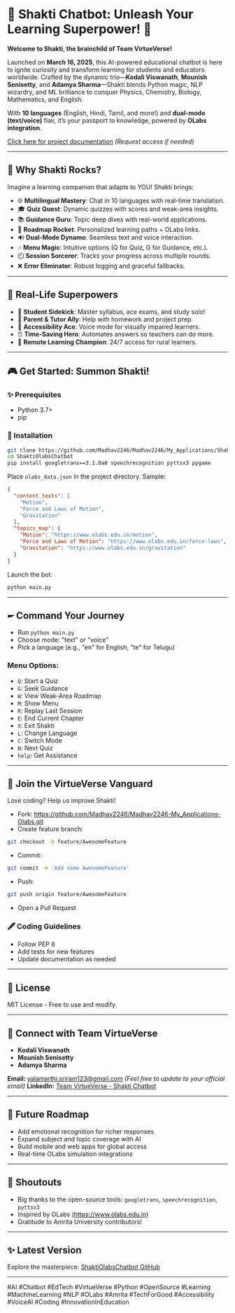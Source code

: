 # 🎉 Shakti Chatbot: Unleash Your Learning Superpower! 🎉

**Welcome to Shakti, the brainchild of Team VirtueVerse!**

Launched on **March 16, 2025**, this AI-powered educational chatbot is here to ignite curiosity and transform learning for students and educators worldwide. Crafted by the dynamic trio—**Kodali Viswanath**, **Mounish Senisetty**, and **Adamya Sharma**—Shakti blends Python magic, NLP wizardry, and ML brilliance to conquer Physics, Chemistry, Biology, Mathematics, and English.

With **10 languages** (English, Hindi, Tamil, and more!) and **dual-mode (text/voice)** flair, it’s your passport to knowledge, powered by **OLabs integration**.

[Click here for project documentation](https://amritauniv-my.sharepoint.com/:w:/r/personal/am_sc_u4aie23163_am_students_amrita_edu/Documents/Shakti%20Chatbot%20Project%20Documentation.docx?d=wf9c95229a5a04e469b80ed97b014dcc9&csf=1&web=1&e=f8tYHs) *(Request access if needed)*

---

## 🌟 Why Shakti Rocks?

Imagine a learning companion that adapts to YOU! Shakti brings:

- 🌐 **Multilingual Mastery**: Chat in 10 languages with real-time translation.
- 🎓 **Quiz Quest**: Dynamic quizzes with scores and weak-area insights.
- 📚 **Guidance Guru**: Topic deep dives with real-world applications.
- 🚀 **Roadmap Rocket**: Personalized learning paths + OLabs links.
- 🔊 **Dual-Mode Dynamo**: Seamless text and voice interaction.
- 🎶 **Menu Magic**: Intuitive options (Q for Quiz, G for Guidance, etc.).
- ⏲️ **Session Sorcerer**: Tracks your progress across multiple rounds.
- ❌ **Error Eliminator**: Robust logging and graceful fallbacks.

---

## 🚀 Real-Life Superpowers

- 🤝 **Student Sidekick**: Master syllabus, ace exams, and study solo!
- 🎒 **Parent & Tutor Ally**: Help with homework and project prep.
- 📳 **Accessibility Ace**: Voice mode for visually impaired learners.
- ⏰ **Time-Saving Hero**: Automates answers so teachers can do more.
- 📍 **Remote Learning Champion**: 24/7 access for rural learners.

---

## 🎮 Get Started: Summon Shakti!

### ✨ Prerequisites
- Python 3.7+
- pip

### 💎 Installation
```bash
git clone https://github.com/Madhav2246/Madhav2246/My_Applications/ShaktiOlabsChatbot.git
cd ShaktiOlabsChatbot
pip install googletrans==3.1.0a0 speechrecognition pyttsx3 pygame
```

Place `olabs_data.json` in the project directory. Sample:
```json
{
  "content_texts": [
    "Motion",
    "Force and Laws of Motion",
    "Gravitation"
  ],
  "topics_map": {
    "Motion": "https://www.olabs.edu.in/motion",
    "Force and Laws of Motion": "https://www.olabs.edu.in/force-laws",
    "Gravitation": "https://www.olabs.edu.in/gravitation"
  }
}
```

Launch the bot:
```bash
python main.py
```

---

## 🖛 Command Your Journey

- Run `python main.py`
- Choose mode: "text" or "voice"
- Pick a language (e.g., "en" for English, "te" for Telugu)

### Menu Options:
- `Q`: Start a Quiz
- `G`: Seek Guidance
- `W`: View Weak-Area Roadmap
- `M`: Show Menu
- `R`: Replay Last Session
- `E`: End Current Chapter
- `X`: Exit Shakti
- `L`: Change Language
- `C`: Switch Mode
- `N`: Next Quiz
- `help`: Get Assistance

---

## 🤝 Join the VirtueVerse Vanguard

Love coding? Help us improve Shakti!

- Fork: https://github.com/Madhav2246/Madhav2246-My_Applications-Olabs.git
- Create feature branch:
```bash
git checkout -b feature/AwesomeFeature
```
- Commit:
```bash
git commit -m 'Add some AwesomeFeature'
```
- Push:
```bash
git push origin feature/AwesomeFeature
```
- Open a Pull Request

### 🖋️ Coding Guidelines
- Follow PEP 8
- Add tests for new features
- Update documentation as needed

---

## 📌 License

MIT License - Free to use and modify.

---

## 👥 Connect with Team VirtueVerse
- **Kodali Viswanath**
- **Mounish Senisetty**
- **Adamya Sharma**

**Email:** yalamarthi.sriram123@gmail.com *(Feel free to update to your official email)*
**LinkedIn:** [Team VirtueVerse - Shakti Chatbot](#)

---

## 🌌 Future Roadmap
- Add emotional recognition for richer responses
- Expand subject and topic coverage with AI
- Build mobile and web apps for global access
- Real-time OLabs simulation integrations

---

## 🤟 Shoutouts
- Big thanks to the open-source tools: `googletrans`, `speechrecognition`, `pyttsx3`
- Inspired by OLabs (https://www.olabs.edu.in)
- Gratitude to Amrita University contributors!

---

## ✨ Latest Version
Explore the masterpiece: [ShaktiOlabsChatbot GitHub](https://github.com/Madhav2246/My_Applications/tree/1119ff42aae18475f164a2e9406b766c9ebe3bc7/ShaktiOlabsChatbot)

---

#AI #Chatbot #EdTech #VirtueVerse #Python #OpenSource #Learning #MachineLearning #NLP #OLabs #Amrita #TechForGood #Accessibility #VoiceAI #Coding #InnovationInEducation


